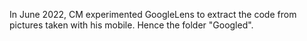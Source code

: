 In June 2022, CM experimented GoogleLens to extract the code from pictures taken with his mobile. Hence the folder "Googled".
